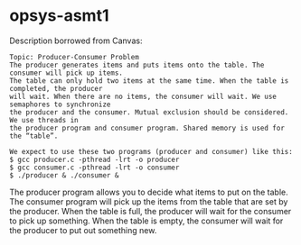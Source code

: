 # opsys-asmt1

Description borrowed from Canvas: 
```
Topic: Producer-Consumer Problem
The producer generates items and puts items onto the table. The consumer will pick up items.
The table can only hold two items at the same time. When the table is completed, the producer
will wait. When there are no items, the consumer will wait. We use semaphores to synchronize
the producer and the consumer. Mutual exclusion should be considered. We use threads in
the producer program and consumer program. Shared memory is used for the “table”.

We expect to use these two programs (producer and consumer) like this:
$ gcc producer.c -pthread -lrt -o producer
$ gcc consumer.c -pthread -lrt -o consumer
$ ./producer & ./consumer &
```
The producer program allows you to decide what items to put on the table. The consumer program will pick up the items from the table that are set by the producer. When the table is full, the producer will wait for the consumer to pick up something. When the table is empty, the consumer will wait for the producer to put out something new. 
